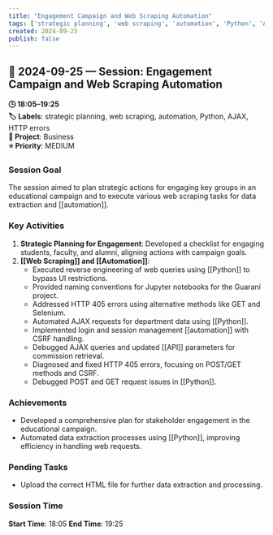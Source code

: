 ```yaml
---
title: "Engagement Campaign and Web Scraping Automation"
tags: ['strategic planning', 'web scraping', 'automation', 'Python', 'AJAX', 'HTTP errors']
created: 2024-09-25
publish: false
---
```


## 📅 2024-09-25 — Session: Engagement Campaign and Web Scraping Automation

**🕒 18:05–19:25**  
**🏷️ Labels**: strategic planning, web scraping, automation, Python, AJAX, HTTP errors  
**📂 Project**: Business  
**⭐ Priority**: MEDIUM  


### Session Goal
The session aimed to plan strategic actions for engaging key groups in an educational campaign and to execute various web scraping tasks for data extraction and [[automation]].

### Key Activities
1. **Strategic Planning for Engagement**: Developed a checklist for engaging students, faculty, and alumni, aligning actions with campaign goals.
2. **[[Web Scraping]] and [[Automation]]**:
   - Executed reverse engineering of web queries using [[Python]] to bypass UI restrictions.
   - Provided naming conventions for Jupyter notebooks for the Guaraní project.
   - Addressed HTTP 405 errors using alternative methods like GET and Selenium.
   - Automated AJAX requests for department data using [[Python]].
   - Implemented login and session management [[automation]] with CSRF handling.
   - Debugged AJAX queries and updated [[API]] parameters for commission retrieval.
   - Diagnosed and fixed HTTP 405 errors, focusing on POST/GET methods and CSRF.
   - Debugged POST and GET request issues in [[Python]].

### Achievements
- Developed a comprehensive plan for stakeholder engagement in the educational campaign.
- Automated data extraction processes using [[Python]], improving efficiency in handling web requests.

### Pending Tasks
- Upload the correct HTML file for further data extraction and processing.

### Session Time
**Start Time**: 18:05
**End Time**: 19:25
